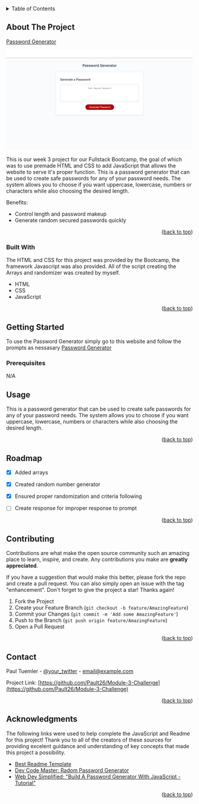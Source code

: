 <a name="readme-top"></a>
<details>
  <summary>Table of Contents</summary>
  <ol>
    <li>
      <a href="#about-the-project">About The Project</a>
      <ul>
        <li><a href="#built-with">Built With</a></li>
      </ul>
    </li>
    <li>
      <a href="#getting-started">Getting Started</a>
      <ul>
        <li><a href="#prerequisites">Prerequisites</a></li>
        <li><a href="#installation">Installation</a></li>
      </ul>
    </li>
    <li><a href="#usage">Usage</a></li>
    <li><a href="#roadmap">Roadmap</a></li>
    <li><a href="#contributing">Contributing</a></li>
    <li><a href="#license">License</a></li>
    <li><a href="#contact">Contact</a></li>
    <li><a href="#acknowledgments">Acknowledgments</a></li>
  </ol>
</details>



<!-- ABOUT THE PROJECT -->
## About The Project

[Password Generator](https://pault26.github.io/Module-3-Challenge/)

<img src = "Resources\images\generator.png" alt = "Project Screenshot">

This is our week 3 project for our Fullstack Bootcamp, the goal of which was to use premade HTML and CSS to add JavaScript that allows the website to serve it's proper function. This is a password generator that can be used to create safe passwords for any of your password needs. The system allows you to choose if you want uppercase, lowercase, numbers or characters while also choosing the desired length.

Benefits:
* Control length and password makeup
* Generate random secured passwords quickly


<p align="right">(<a href="#readme-top">back to top</a>)</p>



### Built With

The HTML and CSS for this project was provided by the Bootcamp, the framework Javascript was also provided. All of the script creating the Arrays and randomizer was created by myself.

* HTML
* CSS
* JavaScript


<p align="right">(<a href="#readme-top">back to top</a>)</p>



<!-- GETTING STARTED -->
## Getting Started

To use the Password Generator simply go to this website and follow the prompts as nessasary [Password Generator](https://pault26.github.io/Module-3-Challenge/)

### Prerequisites

N/A

<!-- USAGE EXAMPLES -->
## Usage

This is a password generator that can be used to create safe passwords for any of your password needs. The system allows you to choose if you want uppercase, lowercase, numbers or characters while also choosing the desired length.


<p align="right">(<a href="#readme-top">back to top</a>)</p>



<!-- ROADMAP -->
## Roadmap

- [x] Added arrays
- [x] Created random number generator
- [x] Ensured proper randomization and criteria following
- [ ] Create response for improper response to prompt


<p align="right">(<a href="#readme-top">back to top</a>)</p>



<!-- CONTRIBUTING -->
## Contributing

Contributions are what make the open source community such an amazing place to learn, inspire, and create. Any contributions you make are **greatly appreciated**.

If you have a suggestion that would make this better, please fork the repo and create a pull request. You can also simply open an issue with the tag "enhancement".
Don't forget to give the project a star! Thanks again!

1. Fork the Project
2. Create your Feature Branch (`git checkout -b feature/AmazingFeature`)
3. Commit your Changes (`git commit -m 'Add some AmazingFeature'`)
4. Push to the Branch (`git push origin feature/AmazingFeature`)
5. Open a Pull Request


<p align="right">(<a href="#readme-top">back to top</a>)</p>



<!-- CONTACT -->
## Contact

Paul Tuemler - [@your_twitter](https://twitter.com/your_username) - email@example.com

Project Link: [https://github.com/Pault26/Module-3-Challenge](https://github.com/Pault26/Module-3-Challenge)


<p align="right">(<a href="#readme-top">back to top</a>)</p>



<!-- ACKNOWLEDGMENTS -->
## Acknowledgments

The following links were used to help complete the JavaScript and Readme for this project! Thank you to all of the creators of these sources for providing excelent guidance and understanding of key concepts that made this project a possibility.

* [Best Readme Template](https://choosealicense.com)
* [Dev Code Master: Radom Password Generator](https://dev.to/code_mystery/random-password-generator-using-javascript-6a)
* [Web Dev Simplified: "Build A Password Generator With JavaScript - Tutorial" ](https://www.youtube.com/watch?v=iKo9pDKKHnc)


<p align="right">(<a href="#readme-top">back to top</a>)</p>
